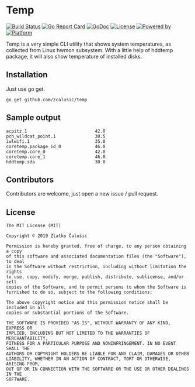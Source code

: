 # Temp

[![Build Status](https://travis-ci.org/zcalusic/temp.svg?branch=master)](https://travis-ci.org/zcalusic/temp)
[![Go Report Card](https://goreportcard.com/badge/github.com/zcalusic/temp)](https://goreportcard.com/report/github.com/zcalusic/temp)
[![GoDoc](https://godoc.org/github.com/zcalusic/temp?status.svg)](https://godoc.org/github.com/zcalusic/temp)
[![License](https://img.shields.io/badge/license-MIT-a31f34.svg?maxAge=2592000)](https://github.com/zcalusic/temp/blob/master/LICENSE)
[![Powered by](https://img.shields.io/badge/powered_by-Go-5272b4.svg?maxAge=2592000)](https://golang.org/)
[![Platform](https://img.shields.io/badge/platform-Linux-009bde.svg?maxAge=2592000)](https://www.linuxfoundation.org/)

Temp is a very simple CLI utility that shows system temperatures, as collected from Linux hwmon subsystem. With a little help of hddtemp package, it will also show temperature of installed disks.

## Installation

Just use go get.

```
go get github.com/zcalusic/temp
```

## Sample output

```
acpitz.1                          42.0
pch_wildcat_point.1               38.5
iwlwifi.1                         35.0
coretemp.package_id_0             46.0
coretemp.core_0                   42.0
coretemp.core_1                   46.0
hddtemp.sda                       30.0
```

## Contributors

Contributors are welcome, just open a new issue / pull request.

## License

```
The MIT License (MIT)

Copyright © 2019 Zlatko Čalušić

Permission is hereby granted, free of charge, to any person obtaining a copy
of this software and associated documentation files (the "Software"), to deal
in the Software without restriction, including without limitation the rights
to use, copy, modify, merge, publish, distribute, sublicense, and/or sell
copies of the Software, and to permit persons to whom the Software is
furnished to do so, subject to the following conditions:

The above copyright notice and this permission notice shall be included in all
copies or substantial portions of the Software.

THE SOFTWARE IS PROVIDED "AS IS", WITHOUT WARRANTY OF ANY KIND, EXPRESS OR
IMPLIED, INCLUDING BUT NOT LIMITED TO THE WARRANTIES OF MERCHANTABILITY,
FITNESS FOR A PARTICULAR PURPOSE AND NONINFRINGEMENT. IN NO EVENT SHALL THE
AUTHORS OR COPYRIGHT HOLDERS BE LIABLE FOR ANY CLAIM, DAMAGES OR OTHER
LIABILITY, WHETHER IN AN ACTION OF CONTRACT, TORT OR OTHERWISE, ARISING FROM,
OUT OF OR IN CONNECTION WITH THE SOFTWARE OR THE USE OR OTHER DEALINGS IN THE
SOFTWARE.
```
